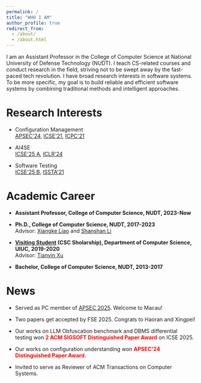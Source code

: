 ```yaml
---
permalink: /
title: "WHO I AM"
author_profile: true
redirect_from: 
  - /about/
  - /about.html
---
```


I am an Assistant Professor in the College of Computer Science at National University of Defense Technology (NUDT). I teach CS-related courses and conduct research in the field, striving not to be swept away by the fast-paced tech revolution. I have broad research interests in software systems. To be more specific, my goal is to build reliable and efficient software systems by combining traditional methods and intelligent approaches. 

Research Interests
======
* Configuration Management     
[APSEC'24](/papers/APSEC24.pdf), [ICSE'21](https://arxiv.org/pdf/2102.07052), [ICPC'21](https://arxiv.org/pdf/2103.11561)

* AI4SE  
[ICSE'25 A](https://arxiv.org/pdf/2412.08109), [ICLR'24](https://arxiv.org/pdf/2309.16298) 

* Software Testing   
[ICSE'25 B](/papers/ICSE25B.pdf), [ISSTA'21](https://drive.google.com/file/d/1rGm5U5JLvpjkC-hLxOdOO5i2OqOnsg39/view?pli=1)


Academic Career
======
* **Assistant Professor, College of Computer Science, NUDT, 2023-Now**   

* **Ph.D., College of Computer Science, NUDT, 2017-2023**   
Advisor: [Xiangke Liao](https://scholar.google.com/citations?user=fEhyQHIAAAAJ&hl=zh-CN) and [Shanshan Li](https://leopard-lab.github.io/)

* **[Visiting Student](/images/misc/UIUC2020.jpg) (CSC Sholarship), Department of Computer Science, UIUC, 2019-2020**   
Advisor: [Tianyin Xu](https://tianyin.github.io/)

* **Bachelor, College of Computer Science, NUDT, 2013-2017**   


News
======

* Served as PC member of [APSEC 2025](https://conf.researchr.org/home/apsec-2025). Welcome to Macau!

* Two papers get accepted by FSE 2025. Congrats to Haoran and Xingpei!

* Our works on LLM Obfuscation benchmark and DBMS differential testing won **<font color="red">2 ACM SIGSOFT Distinguished Paper Award</font>** on ICSE 2025.

* Our works on configuration understanding won **<font color="red">APSEC'24 Distinguished Paper Award</font>**. 

* Invited to serve as Reviewer of ACM Transactions on Computer Systems.


